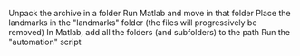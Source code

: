 Unpack the archive in a folder
Run Matlab and move in that folder
Place the landmarks in the "landmarks" folder (the files will progressively be removed)
In Matlab, add all the folders (and subfolders) to the path
Run the "automation" script
